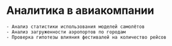 # Аналитика в авиакомпании
	- Анализ статистики использования моделей самолётов
	- Анализ загруженности аэропортов по городам
	- Проверка гипотезы влияния фестивалей на количество рейсов
 
